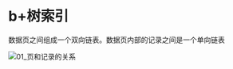 # b+树索引

数据页之间组成一个双向链表。数据页内部的记录之间是一个单向链表

![01_页和记录的关系](https://raw.githubusercontent.com/LeoSirius/tc/master/tech_writting/%E6%95%B0%E6%8D%AE%E5%BA%93/mysql%E6%98%AF%E6%80%8E%E6%A0%B7%E8%BF%90%E8%A1%8C%E7%9A%84%EF%BC%88%E6%8E%98%E9%87%91%E7%AC%94%E8%AE%B0%EF%BC%89/07_b%2B%E6%A0%91%E7%B4%A2%E5%BC%95/01_%E9%A1%B5%E5%92%8C%E8%AE%B0%E5%BD%95%E7%9A%84%E5%85%B3%E7%B3%BB.png)

## 
